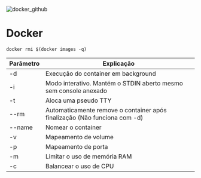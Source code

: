 ![docker_github](https://user-images.githubusercontent.com/69722854/210459662-51b06e9b-812d-4d9c-84ae-53a19d955bd7.png)

# Docker

```docker rmi $(docker images -q)```

|Parâmetro|Explicação|
|---|---|
|-d|Execução do container em background|
|-i|Modo interativo. Mantém o STDIN aberto mesmo sem console anexado|
|-t|Aloca uma pseudo TTY|
|--rm|Automaticamente remove o container após finalização (Não funciona com -d)|
|--name|Nomear o container|
|-v|Mapeamento de volume|
|-p|Mapeamento de porta|
|-m|Limitar o uso de memória RAM|
|-c|Balancear o uso de CPU|
